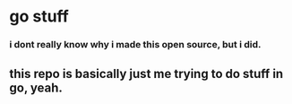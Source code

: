 # go stuff

### i dont really know why i made this open source, but i did.

## this repo is basically just me trying to do stuff in go, yeah.
